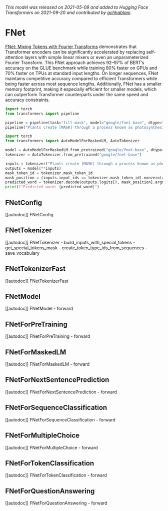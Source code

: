 <!--Copyright 2021 The HuggingFace Team. All rights reserved.

Licensed under the Apache License, Version 2.0 (the "License"); you may not use this file except in compliance with
the License. You may obtain a copy of the License at

http://www.apache.org/licenses/LICENSE-2.0

Unless required by applicable law or agreed to in writing, software distributed under the License is distributed on
an "AS IS" BASIS, WITHOUT WARRANTIES OR CONDITIONS OF ANY KIND, either express or implied. See the License for the
specific language governing permissions and limitations under the License.

⚠️ Note that this file is in Markdown but contain specific syntax for our doc-builder (similar to MDX) that may not be
rendered properly in your Markdown viewer.

-->
*This model was released on 2021-05-09 and added to Hugging Face Transformers on 2021-09-20 and contributed by [gchhablani](https://huggingface.co/gchhablani).*

# FNet

[FNet: Mixing Tokens with Fourier Transforms](https://huggingface.co/papers/2105.03824) demonstrates that Transformer encoders can be significantly accelerated by replacing self-attention layers with simple linear mixers or even an unparameterized Fourier Transform. This FNet approach achieves 92–97% of BERT’s accuracy on the GLUE benchmark while training 80% faster on GPUs and 70% faster on TPUs at standard input lengths. On longer sequences, FNet maintains competitive accuracy compared to efficient Transformers while being faster across most sequence lengths. Additionally, FNet has a smaller memory footprint, making it especially efficient for smaller models, which can outperform Transformer counterparts under the same speed and accuracy constraints.

<hfoptions id="usage">
<hfoption id="Pipeline">

```py
import torch
from transformers import pipeline

pipeline = pipeline(task="fill-mask", model="google/fnet-base", dtype="auto")
pipeline("Plants create [MASK] through a process known as photosynthesis.")
```

</hfoption>
<hfoption id="AutoModel">

```py
import torch
from transformers import AutoModelForMaskedLM, AutoTokenizer

model = AutoModelForMaskedLM.from_pretrained("google/fnet-base", dtype="auto")
tokenizer = AutoTokenizer.from_pretrained("google/fnet-base")

inputs = tokenizer("Plants create [MASK] through a process known as photosynthesis.", return_tensors="pt")
outputs = model(**inputs)
mask_token_id = tokenizer.mask_token_id
mask_position = (inputs.input_ids == tokenizer.mask_token_id).nonzero(as_tuple=True)[1]
predicted_word = tokenizer.decode(outputs.logits[0, mask_position].argmax(dim=-1))
print(f"Predicted word: {predicted_word}")
```

</hfoption>
</hfoptions>

## FNetConfig

[[autodoc]] FNetConfig

## FNetTokenizer

[[autodoc]] FNetTokenizer
    - build_inputs_with_special_tokens
    - get_special_tokens_mask
    - create_token_type_ids_from_sequences
    - save_vocabulary

## FNetTokenizerFast

[[autodoc]] FNetTokenizerFast

## FNetModel

[[autodoc]] FNetModel
    - forward

## FNetForPreTraining

[[autodoc]] FNetForPreTraining
    - forward

## FNetForMaskedLM

[[autodoc]] FNetForMaskedLM
    - forward

## FNetForNextSentencePrediction

[[autodoc]] FNetForNextSentencePrediction
    - forward

## FNetForSequenceClassification

[[autodoc]] FNetForSequenceClassification
    - forward

## FNetForMultipleChoice

[[autodoc]] FNetForMultipleChoice
    - forward

## FNetForTokenClassification

[[autodoc]] FNetForTokenClassification
    - forward

## FNetForQuestionAnswering

[[autodoc]] FNetForQuestionAnswering
    - forward
